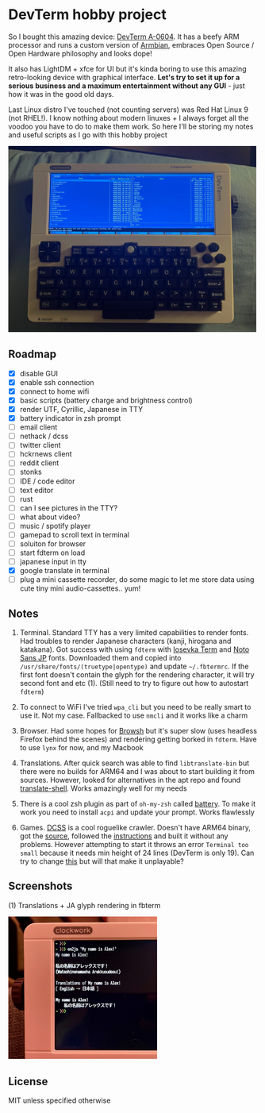 # DevTerm hobby project

So I bought this amazing device: [DevTerm A-0604](https://www.clockworkpi.com/devterm). It has a beefy ARM processor and runs a custom version of [Armbian](https://www.armbian.com/), embraces Open Source / Open Hardware philosophy and looks dope!

It also has LightDM + xfce for UI but it's kinda boring to use this amazing retro-looking device with graphical interface. **Let's try to set it up for a serious business and a maximum entertainment without any GUI** - just how it was in the good old days. 

Last Linux distro I've touched (not counting servers) was Red Hat Linux 9 (not RHEL!). I know nothing about modern linuxes + I always forget all the voodoo you have to do to make them work. So here I'll be storing my notes and useful scripts as I go with this hobby project

<img src="./images/devterm.jpg?raw=true" width="500"/>

## Roadmap
- [x] disable GUI 
- [x] enable ssh connection
- [x] connect to home wifi
- [x] basic scripts (battery charge and brightness control)
- [x] render UTF, Cyrillic, Japanese in TTY
- [x] battery indicator in zsh prompt
- [ ] email client
- [ ] nethack / dcss
- [ ] twitter client
- [ ] hckrnews client
- [ ] reddit client
- [ ] stonks
- [ ] IDE / code editor
- [ ] text editor
- [ ] rust
- [ ] can I see pictures in the TTY?
- [ ] what about video?
- [ ] music / spotify player
- [ ] gamepad to scroll text in terminal
- [ ] soluiton for browser
- [ ] start fdterm on load
- [ ] japanese input in tty
- [x] google translate in terminal
- [ ] plug a mini cassette recorder, do some magic to let me store data using cute tiny mini audio-cassettes.. yum!

## Notes

1) Terminal. Standard TTY has a very limited capabilities to render fonts. Had troubles to render Japanese characters (kanji, hirogana and katakana). Got success with using `fdterm` with [Iosevka Term](https://typeof.net/Iosevka/) and [Noto Sans JP](https://fonts.google.com/noto/specimen/Noto+Sans+JP?subset=japanese) fonts. Downloaded them and copied into `/usr/share/fonts/(truetype|opentype)` and update `~/.fbtermrc`. If the first font doesn't contain the glyph for the rendering character, it will try second font and etc (1). (Still need to try to figure out how to autostart `fdterm`)

2) To connect to WiFi I've tried `wpa_cli` but you need to be really smart to use it. Not my case. Fallbacked to use `nmcli` and it works like a charm

3) Browser. Had some hopes for [Browsh](https://www.brow.sh/) but it's super slow (uses headless Firefox behind the scenes) and rendering getting borked in `fdterm`. Have to use `lynx` for now, and my Macbook

4) Translations. After quick search was able to find `libtranslate-bin` but there were no builds for ARM64 and I was about to start building it from sources. However, looked for alternatives in the apt repo and found [translate-shell](https://github.com/soimort/translate-shell). Works amazingly well for my needs

5) There is a cool zsh plugin as part of `oh-my-zsh` called [battery](https://github.com/ohmyzsh/ohmyzsh/tree/master/plugins/battery). To make it work you need to install `acpi` and update your prompt. Works flawlessly

6) Games. [DCSS](https://crawl.develz.org/) is a cool roguelike crawler. Doesn't have ARM64 binary, got the [source](https://github.com/crawl/crawl), followed the [instructions](https://github.com/crawl/crawl/blob/master/crawl-ref/INSTALL.md) and built it without any problems. However attempting to start it throws an error `Terminal too small` because it needs min height of 24 lines (DevTerm is only 19). Can try to change [this](https://github.com/crawl/crawl/blob/01218726429e4ea9e687ec3926d8e238243f126e/crawl-ref/source/defines.h#L24) but will that make it unplayable?


## Screenshots

(1) Translations + JA glyph rendering in fbterm

<img src="./images/en2ja.jpg?raw=true" width="300"/>

## License 

MIT unless specified otherwise
